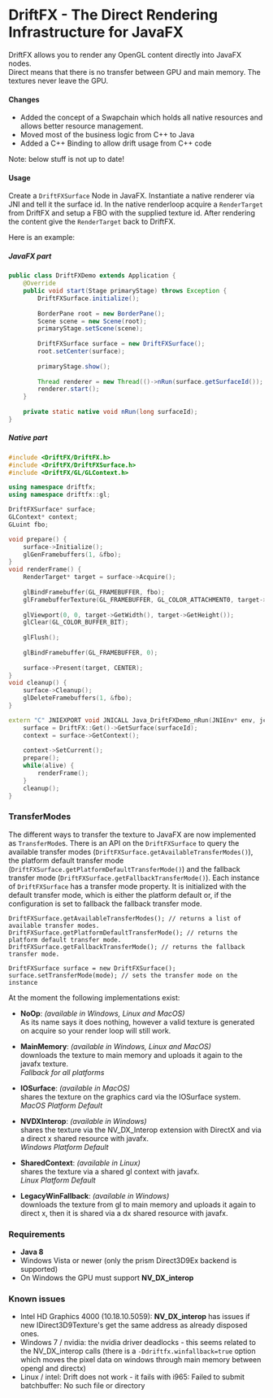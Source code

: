 # DriftFX - The Direct Rendering Infrastructure for JavaFX

DriftFX allows you to render any OpenGL content directly into JavaFX nodes.  
Direct means that there is no transfer between GPU and main memory. The textures never leave the GPU.

#### Changes

 * Added the concept of a Swapchain which holds all native resources and allows better resource management.
 * Moved most of the business logic from C++ to Java
 * Added a C++ Binding to allow drift usage from C++ code



Note: below stuff is not up to date!

#### Usage

Create a `DriftFXSurface` Node in JavaFX. Instantiate a native renderer via JNI and tell it the surface id. In the native renderloop acquire a `RenderTarget` from DriftFX and setup a FBO with the supplied texture id. After rendering the content give the `RenderTarget` back to DriftFX.

Here is an example:  

##### JavaFX part

```java
public class DriftFXDemo extends Application {
	@Override
	public void start(Stage primaryStage) throws Exception {
		DriftFXSurface.initialize();
		
		BorderPane root = new BorderPane();
		Scene scene = new Scene(root);
		primaryStage.setScene(scene);
		
		DriftFXSurface surface = new DriftFXSurface();
		root.setCenter(surface);
		
		primaryStage.show();
		
		Thread renderer = new Thread(()->nRun(surface.getSurfaceId());
		renderer.start();
	}
	
	private static native void nRun(long surfaceId);
}
```

##### Native part

```c++
#include <DriftFX/DriftFX.h>
#include <DriftFX/DriftFXSurface.h>
#include <DriftFX/GL/GLContext.h>

using namespace driftfx;
using namespace driftfx::gl;

DriftFXSurface* surface;
GLContext* context;
GLuint fbo;

void prepare() {
	surface->Initialize();
	glGenFramebuffers(1, &fbo);
}
void renderFrame() {
	RenderTarget* target = surface->Acquire();
	
	glBindFramebuffer(GL_FRAMEBUFFER, fbo);
	glFramebufferTexture(GL_FRAMEBUFFER, GL_COLOR_ATTACHMENT0, target->GetGLTexture(), 0);
	
	glViewport(0, 0, target->GetWidth(), target->GetHeight());
	glClear(GL_COLOR_BUFFER_BIT);
	
	glFlush();
	
	glBindFramebuffer(GL_FRAMEBUFFER, 0);
	
	surface->Present(target, CENTER);
}
void cleanup() {
	surface->Cleanup();
	glDeleteFramebuffers(1, &fbo);
}

extern "C" JNIEXPORT void JNICALL Java_DriftFXDemo_nRun(JNIEnv* env, jclass cls, jlong surfaceId) {
	surface = DriftFX::Get()->GetSurface(surfaceId);
	context = surface->GetContext();
	
	context->SetCurrent();	
	prepare();
	while(alive) {
		renderFrame();
	}
	cleanup();
}

```

### TransferModes

The different ways to transfer the texture to JavaFX are now implemented as `TransferMode`s. There is an API on the `DriftFXSurface` to query the available transfer modes (`DriftFXSurface.getAvailableTransferModes()`), the platform default transfer mode (`DriftFXSurface.getPlatformDefaultTransferMode()`) and the fallback transfer mode (`DriftFXSurface.getFallbackTransferMode()`). Each instance of `DriftFXSurface` has a transfer mode property. It is initialized with the default transfer mode, which is either the platform default or, if the configuration is set to fallback the fallback transfer mode.

```
DriftFXSurface.getAvailableTransferModes(); // returns a list of available transfer modes.
DriftFXSurface.getPlatformDefaultTransferMode(); // returns the platform default transfer mode.
DriftFXSurface.getFallbackTransferMode(); // returns the fallback transfer mode.

DriftFXSurface surface = new DriftFXSurface();
surface.setTransferMode(mode); // sets the transfer mode on the instance
```

At the moment the following implementations exist:    

 * **NoOp**: *(available in Windows, Linux and MacOS)*    
   As its name says it does nothing, however a valid texture is generated on acquire so your render loop will still work.    
       
       
 * **MainMemory**: *(available in Windows, Linux and MacOS)*    
   downloads the texture to main memory and uploads it again to the javafx texture.    
   *Fallback for all platforms*    
       
    
 * **IOSurface**: *(available in MacOS)*    
   shares the texture on the graphics card via the IOSurface system.    
   *MacOS Platform Default*    
    
    
 * **NVDXInterop**: *(available in Windows)*    
   shares the texture via the NV_DX_Interop extension with DirectX and via a direct x shared resource with javafx.    
   *Windows Platform Default*   
    
    
 * **SharedContext**: *(available in Linux)*    
   shares the texture via a shared gl context with javafx.    
   *Linux Platform Default*    
    
    
 * **LegacyWinFallback**: *(available in Windows)*    
   downloads the texture from gl to main memory and uploads it again to direct x, then it is shared via a dx shared resource with javafx.
   

### Requirements

 * **Java 8**
 * Windows Vista or newer (only the prism Direct3D9Ex backend is supported)
 * On Windows the GPU must support **NV_DX_interop**

 
### Known issues
 * Intel HD Graphics 4000 (10.18.10.5059): **NV_DX_interop** has issues if new IDirect3D9Texture's get the same address as already disposed ones.
 * Windows 7 / nvidia: the nvidia driver deadlocks - this seems related to the NV_DX_interop calls (there is a `-Ddriftfx.winfallback=true` option which moves the pixel data on windows through main memory between opengl and directx)
 * Linux / intel: Drift does not work - it fails with i965: Failed to submit batchbuffer: No such file or directory
 
